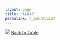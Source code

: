 ```yaml
---
layout: page
title: "ALG13"
permalink: /_mds/ALG13/
---
```


![](../../alns_9.28.22/aln_5HSAA003878_0.961.png?raw=true
)
[Back to Table](../../display)
